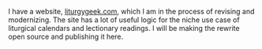 I have a website, [liturgygeek.com](https://liturgygeek.com), which I am in the process of revising and modernizing. The site has a lot of useful logic for the niche use case of liturgical calendars and lectionary readings. I will be making the rewrite open source and publishing it here.
